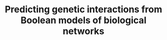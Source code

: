 ﻿---
title: 'Predicting genetic interactions from Boolean models of biological networks'
collection: publications
category: journal
permalink: /publication/2015_pub052
year: 2015
pubtype: 'MMN'
citation: 'Calzone L, Barillot E, Zinovyev A. <a href="https://academic.oup.com/ib/article/7/8/921/5199157">Predicting genetic interactions from Boolean models of biological networks</a>. 2015. <i>Integr Biol (Camb)</i> 7(8), 921-929.'
paperurl: 'https://academic.oup.com/ib/article/7/8/921/5199157'
---
